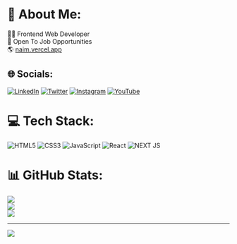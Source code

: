 # 💫 About Me:
👨‍💻 Frontend Web Developer<br>💼 Open To Job Opportunities<br>🌎 <a href="https://naim.vercel.app">naim.vercel.app</a> <br>


## 🌐 Socials:
[![LinkedIn](https://img.shields.io/badge/LinkedIn-%230077B5.svg?logo=linkedin&logoColor=white)](https://linkedin.com/in/ataurrahmannaim) [![Twitter](https://img.shields.io/badge/Twitter-%231DA1F2.svg?logo=Twitter&logoColor=white)](https://twitter.com/naimxw) [![Instagram](https://img.shields.io/badge/Instagram-%23E4405F.svg?logo=Instagram&logoColor=white)](https://instagram.com) [![YouTube](https://img.shields.io/badge/YouTube-%23FF0000.svg?logo=YouTube&logoColor=white)](https://youtube.com/@LevelZero13) 

# 💻 Tech Stack:
![HTML5](https://img.shields.io/badge/html5-%23E34F26.svg?style=for-the-badge&logo=html5&logoColor=white) ![CSS3](https://img.shields.io/badge/css3-%231572B6.svg?style=for-the-badge&logo=css3&logoColor=white) ![JavaScript](https://img.shields.io/badge/javascript-%23323330.svg?style=for-the-badge&logo=javascript&logoColor=%23F7DF1E)
![React](https://img.shields.io/badge/react-%2320232a.svg?style=for-the-badge&logo=react&logoColor=%2361DAFB)
![NEXT JS](https://img.shields.io/badge/Next-black?style=for-the-badge&logo=next.js&logoColor=white)

# 📊 GitHub Stats:
![](https://github-readme-stats.vercel.app/api?username=follownaim&theme=dark&hide_border=false&include_all_commits=true&count_private=true)<br/>
![](https://github-readme-streak-stats.herokuapp.com/?user=follownaim&theme=dark&hide_border=false)<br/>
![](https://github-readme-stats.vercel.app/api/top-langs/?username=follownaim&theme=dark&hide_border=false&include_all_commits=false&count_private=true&layout=compact)

---
[![](https://visitcount.itsvg.in/api?id=follownaim&icon=0&color=0)](https://visitcount.itsvg.in)

<!-- Proudly created with GPRM ( https://gprm.itsvg.in ) -->
